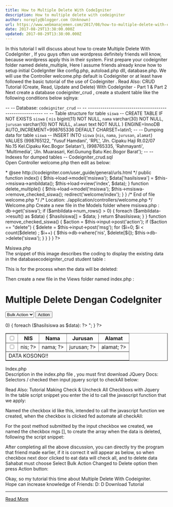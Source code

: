 ```yaml
---
title: How to Multiple Delete With CodeIgniter
description: How to multiple delete with codeigniter
author: noreply@blogger.com (Unknown)
url: https://www.webmanajemen.com/2017/08/how-to-multiple-delete-with-codeigniter.html
date: 2017-08-29T13:38:00.000Z
updated: 2017-08-29T13:38:00.000Z
---
```


In this tutorial I will discuss about how to create    Multiple Delete With CodeIgniter , If you guys often use     wordpress definitely friends will know, because wordpress apply this in     their system. 
First prepare your codeigniter folder named    delete_multiple, Here I assume friends already know how to     setup             initial CodeIgniter         like config.php, autoload.php dll, database.php. We will use the Controller     welcome.php default is Codeigniter or at least have followed             the basic tutorial of the use of Codeigniter         . 
Read Also:            CRUD Tutorial (Create, Read, Update and Delete) With CodeIgniter - Part         1         &             Part 2     
Next create a database codeigniter_crud , create a    student table like the following conditions below sqlnya: 

-- -- Database: `codeigniter_crud` -- -- -------------------------------------------------------- -- -- Table structure for table `siswa` -- CREATE TABLE IF NOT EXISTS `siswa` ( `nis` bigint(11) NOT NULL, `nama` varchar(30) NOT NULL, `jurusan` varchar(10) NOT NULL, `alamat` text NOT NULL ) ENGINE=InnoDB AUTO_INCREMENT=998765336 DEFAULT CHARSET=latin1; -- -- Dumping data for table `siswa` -- INSERT INTO `siswa` (`nis`, `nama`, `jurusan`, `alamat`) VALUES (998765122, 'Yusuf Hamdani', 'RPL', 'Jln. Cipaku Haji Rt.02/07 No.15 Kel.Cipaku Kec.Bogor Selatan'), (998765335, 'Rahmayanti', 'Multimedia', 'Jln. Muarasari, Kel.Gunung Batu Kec.Bogor Barat'); -- -- Indexes for dumped tables -- 
Codeigniter_crud.sql     
Open Controller welcome.php then edit as below: 

<?php if ( ! defined('BASEPATH')) exit('No direct script access allowed'); class Welcome extends CI_Controller { /** * Index Page for this controller. * * Maps to the following URL * http://example.com/index.php/welcome * - or - * http://example.com/index.php/welcome/index * - or - * Since this controller is set as the default controller in * config/routes.php, it's displayed at http://example.com/ * * So any other public methods not prefixed with an underscore will * map to /index.php/welcome/<method_name> * @see http://codeigniter.com/user_guide/general/urls.html */ public function index() { $this->load->model('msiswa'); $data['hasilsiswa'] = $this->msiswa->ambildata(); $this->load->view('index', $data); } function delete_multiple() { $this->load->model('msiswa'); $this->msiswa->remove_checked_siswa(); redirect('welcome/index'); } } /* End of file welcome.php */ /* Location: ./application/controllers/welcome.php */ 
Welcome.php     
Create a new file in the Models folder where    msiswa.php : 

<?php class Msiswa extends CI_Model { function ambildata() { $ambildata = $this->db->get('siswa'); if ($ambildata->num_rows() > 0) { foreach ($ambildata->result() as $data) { $hasilsiswa[] = $data; } return $hasilsiswa; } } function remove_checked_siswa() { $action = $this->input->post('action'); if ($action == "delete") { $delete = $this->input->post('msg'); for ($i=0; $i < count($delete) ; $i++) { $this->db->where('nis', $delete[$i]); $this->db->delete('siswa'); } } } } ?> 
Msiswa.php     
The snippet of this image describes the coding to display the existing data     in the databasecodeigniter_crud student    table :


            
This is for the process when the data will be deleted: 
            
Then create a new file in the Views folder named    index.php : 

<!DOCTYPE html> <html> <head> <title>AZZURA Media | Membuat Multiple Delete Dengan CodeIgniter</title> <script type="text/javascript" src="<?php echo base_url(''); ?>assets/js/jquery-1.5.2.min.js"></script> <script type="text/javascript"> $(document).ready(function() { $("input[name='checkAll']").click(function() { var checked = $(this).attr("checked"); $("#myTable tr td input:checkbox").attr("checked", checked); }); }); </script> </head> <body> <h1>Multiple Delete Dengan CodeIgniter</h1> <form action="<?php echo site_url('welcome/delete_multiple'); ?>" method="post"> <select name="action"> <option value="null">Bulk Action</option> <option value="delete">Delete</option> </select> <input type="submit" name="submit" value="Action"> <p></p> <table border="1" id="myTable"> <thead> <tr> <th><input type="checkbox" id="checkAll" name="checkAll"></th> <th>NIS</th> <th>Nama</th> <th>Jurusan</th> <th>Alamat</th> </tr> </thead> <tbody> <?php if (count($hasilsiswa)>0) { foreach ($hasilsiswa as $data): ?> <tr> <td><input type="checkbox" name="msg[]" value="<?php echo $data->nis; ?>"></td> <td><?php echo $data->nis; ?></td> <td><?php echo $data->nama; ?></td> <td><?php echo $data->jurusan; ?></td> <td><?php echo $data->alamat; ?></td> </tr> <?php endforeach; } else { echo "<tr><td colspan=5>DATA KOSONG!!</td></tr>"; } ?> </tbody> </table> </form> </body> </html> 
Index.php     
Description in the index.php file , you    must first download             JQuery Docs: Selectors / checked         then input jquery script to checkAll below: 

<script type="text/javascript"> $(document).ready(function() { $("input[name='checkAll']").click(function() { var checked = $(this).attr("checked"); $("#myTable tr td input:checkbox").attr("checked", checked); }); }); </script> 

            
Read Also:            Tutorial Making Check & Uncheck All Checkboxs with Jquery     
In the table script snippet you enter the id to call the javascript     function that we apply: 
            
Named the checkbox id like this, intended to call the javascript function     we created, when the checkbox is clicked fed automate all checkAll: 
            
For the post method submitted by the input checkbox we created, we named     the checkbox mgs [], to create the array when the data is deleted,     following the script snippet: 
            
After completing all the above discussion, you can directly try the program     that friend made earlier, if it is correct it will appear as below, so when     checkbox next door clicked to eat data will check all, and to delete data     Sahabat must choose Select Bulk Action Changed to Delete option then press     Action button: 
            
            
            
Okay, so my tutorial this time about Multiple Delete With Codeigniter.     
Hope can increase knowledge of Friends: D: D 
Download Tutorial<hr/> <a href="https://www.webmanajemen.com/2017/08/how-to-multiple-delete-with-codeigniter.html" rel="follow" class="button" id="read-more">Read More</a>